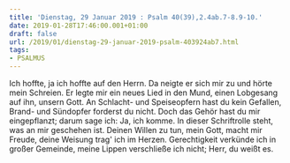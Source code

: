 ```yaml
---
title: 'Dienstag, 29 Januar 2019 : Psalm 40(39),2.4ab.7-8.9-10.'
date: 2019-01-28T17:46:00.001+01:00
draft: false
url: /2019/01/dienstag-29-januar-2019-psalm-403924ab7.html
tags: 
- PSALMUS
---
```


Ich hoffte, ja ich hoffte auf den Herrn. Da neigte er sich mir zu und hörte mein Schreien. Er legte mir ein neues Lied in den Mund, einen Lobgesang auf ihn, unsern Gott. An Schlacht- und Speiseopfern hast du kein Gefallen, Brand- und Sündopfer forderst du nicht. Doch das Gehör hast du mir eingepflanzt; darum sage ich: Ja, ich komme. In dieser Schriftrolle steht, was an mir geschehen ist. Deinen Willen zu tun, mein Gott, macht mir Freude, deine Weisung trag' ich im Herzen. Gerechtigkeit verkünde ich in großer Gemeinde, meine Lippen verschließe ich nicht; Herr, du weißt es.